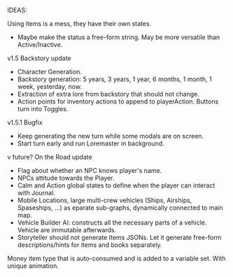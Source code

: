IDEAS:

Using items is a mess, they have their own states.
  - Maybe make the status a free-form string. May be more versatile than Active/Inactive.

v1.5 Backstory update
  + Character Generation.
  + Backstory generation: 5 years, 3 years, 1 year, 6 months, 1 month, 1 week, yesterday, now.
  + Extraction of extra lore from backstory that should not change.
  + Action points for inventory actions to append to playerAction. Buttons turn into Toggles.

v1.5.1 Bugfix
  + Keep generating the new turn while some modals are on screen.
  + Start turn early and run Loremaster in background.

v future? On the Road update
  - Flag about whether an NPC knows player's name.
  - NPCs attitude towards the Player.
  - Calm and Action global states to define when the player can interact with Journal.
  - Mobile Locations, large multi-crew vehicles (Ships, Airships, Spaseships, ...) as eparate sub-graphs, dynamically connected to main map.
  - Vehicle Builder AI: constructs all the necessary parts of a vehicle. Vehicle are immutable afterwards.
  - Storyteller should not generate Items JSONs. Let it generate free-form descriptions/hints for items and books separately.

Money item type that is auto-consumed and is added to a variable set. With unique animation.
